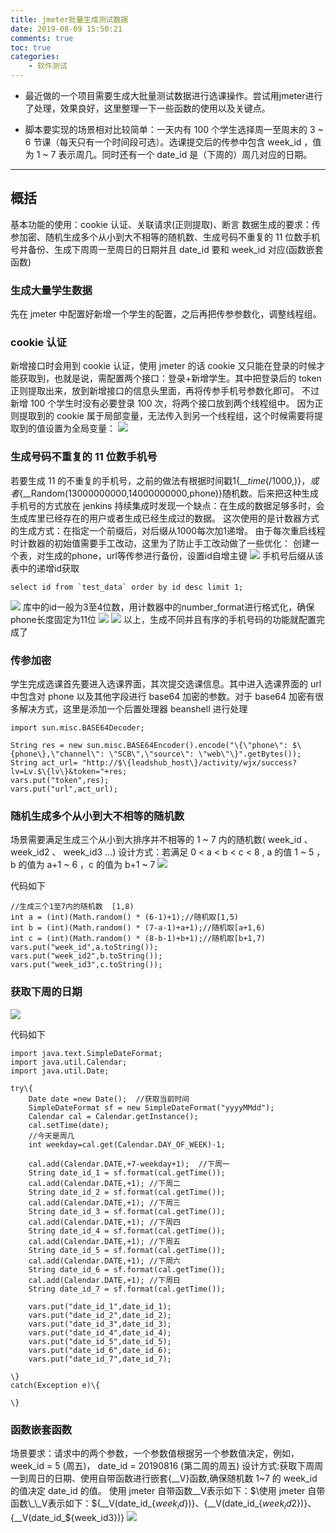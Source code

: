 ```yaml
---
title: jmeter批量生成测试数据
date: 2019-08-09 15:50:21
comments: true
toc: true
categories:
    - 软件测试
---
```

   *  最近做的一个项目需要生成大批量测试数据进行选课操作。尝试用jmeter进行了处理，效果良好，这里整理一下一些函数的使用以及关键点。

   <!--more-->

   *  脚本要实现的场景相对比较简单：一天内有 100 个学生选择周一至周末的 3 ~ 6 节课（每天只有一个时间段可选）。选课提交后的传参中包含 week_id ，值为 1 ~ 7 表示周几。同时还有一个 date_id 是（下周的）周几对应的日期。

---

## 概括

基本功能的使用：cookie 认证、关联请求(正则提取)、断言
数据生成的要求：传参加密、随机生成多个从小到大不相等的随机数、生成号码不重复的 11 位数手机号并备份、生成下周周一至周日的日期并且 date_id 要和 week_id 对应(函数嵌套函数)

### 生成大量学生数据

   先在 jmeter 中配置好新增一个学生的配置，之后再把传参参数化，调整线程组。
   
### cookie 认证

   新增接口时会用到 cookie 认证，使用 jmeter 的话 cookie 又只能在登录的时候才能获取到，也就是说，需配置两个接口：登录+新增学生。其中把登录后的 token 正则提取出来，放到新增接口的信息头里面，再将传参手机号参数化即可。
   不过新增 100 个学生时没有必要登录 100 次，将两个接口放到两个线程组中。
   因为正则提取到的 cookie 属于局部变量，无法传入到另一个线程组，这个时候需要将提取到的值设置为全局变量：
   ![](/uploads/201908/shezhiquanjubian.jpg)

### 生成号码不重复的 11 位数手机号

   若要生成 11 的不重复的手机号，之前的做法有根据时间戳1$\{\_\_time(/1000,)\}，或者$\{\_\_Random(13000000000,14000000000,phone)\}随机数。后来把这种生成手机号的方式放在 jenkins 持续集成时发现一个缺点：在生成的数据足够多时，会生成库里已经存在的用户或者生成已经生成过的数据。
   这次使用的是计数器方式的生成方式：在指定一个前缀后，对后缀从1000每次加1递增。
   由于每次重启线程时计数器的初始值需要手工改动，这里为了防止手工改动做了一些优化：
   创建一个表，对生成的phone，url等传参进行备份，设置id自增主键
   ![](/uploads/201908/test_data.png)
   手机号后缀从该表中的递增id获取

```
select id from `test_data` order by id desc limit 1;
```

   ![](/uploads/201908/table_id.jpg)
   库中的id一般为3至4位数，用计数器中的number_format进行格式化，确保phone长度固定为11位
   ![](/uploads/201908/get_radomphone.jpg)
   ![](/uploads/201908/table_phone.jpg)
   以上，生成不同并且有序的手机号码的功能就配置完成了

### 传参加密

   学生完成选课首先要进入选课界面，其次提交选课信息。其中进入选课界面的 url 中包含对 phone 以及其他字段进行 base64 加密的参数。对于 base64 加密有很多解决方式，这里是添加一个后置处理器 beanshell 进行处理
```
import sun.misc.BASE64Decoder;

String res = new sun.misc.BASE64Encoder().encode("\{\"phone\": $\{phone\},\"channel\": \"SCB\",\"source\": \"web\"\}".getBytes());
String act_url= "http://$\{leadshub_host\}/activity/wjx/success?lv=Lv.$\{lv\}&token="+res;
vars.put("token",res);
vars.put("url",act_url);
```

### 随机生成多个从小到大不相等的随机数

   场景需要满足生成三个从小到大排序并不相等的 1 ~ 7 内的随机数( week_id 、 week_id2 、 week_id3 ...)
   设计方式：若满足 0 < a < b < c < 8 , a 的值 1 ~ 5 ，b 的值为 a+1 ~ 6 ，c 的值为 b+1 ~ 7 
![](/uploads/201908/radom_class.jpg)

代码如下
```
//生成三个1至7内的随机数  [1,8)
int a = (int)(Math.random() * (6-1)+1);//随机取[1,5)
int b = (int)(Math.random() * (7-a-1)+a+1);//随机取[a+1,6)
int c = (int)(Math.random() * (8-b-1)+b+1);//随机取[b+1,7)
vars.put("week_id",a.toString());
vars.put("week_id2",b.toString());
vars.put("week_id3",c.toString());
```

### 获取下周的日期
![](/uploads/201908/get_date.jpg)

代码如下
```
import java.text.SimpleDateFormat;
import java.util.Calendar;
import java.util.Date;

try\{
    Date date =new Date();  //获取当前时间
    SimpleDateFormat sf = new SimpleDateFormat("yyyyMMdd");
    Calendar cal = Calendar.getInstance();
    cal.setTime(date);
    //今天是周几
    int weekday=cal.get(Calendar.DAY_OF_WEEK)-1;

    cal.add(Calendar.DATE,+7-weekday+1);  //下周一
    String date_id_1 = sf.format(cal.getTime());
    cal.add(Calendar.DATE,+1); //下周二
    String date_id_2 = sf.format(cal.getTime());
    cal.add(Calendar.DATE,+1); //下周三
    String date_id_3 = sf.format(cal.getTime());
    cal.add(Calendar.DATE,+1); //下周四
    String date_id_4 = sf.format(cal.getTime());
    cal.add(Calendar.DATE,+1); //下周五
    String date_id_5 = sf.format(cal.getTime());
    cal.add(Calendar.DATE,+1); //下周六
    String date_id_6 = sf.format(cal.getTime());
    cal.add(Calendar.DATE,+1); //下周日
    String date_id_7 = sf.format(cal.getTime());

    vars.put("date_id_1",date_id_1);
    vars.put("date_id_2",date_id_2);
    vars.put("date_id_3",date_id_3);
    vars.put("date_id_4",date_id_4);
    vars.put("date_id_5",date_id_5);
    vars.put("date_id_6",date_id_6);
    vars.put("date_id_7",date_id_7);

\}
catch(Exception e)\{

\}
```

### 函数嵌套函数

   场景要求：请求中的两个参数，一个参数值根据另一个参数值决定，例如， week_id = 5 (周五)， date_id = 20190816 (第二周的周五)
   设计方式:获取下周周一到周日的日期、使用自带函数进行嵌套\{\_\_V\}函数,确保随机数 1~7 的 week_id 的值决定 date_id 的值。
   使用 jmeter 自带函数\_\_V表示如下：$\使用 jmeter 自带函数\_\_V表示如下：$\{\_\_V(date_id_$\{week_id\})\}、$\{\_\_V(date_id_$\{week_id2\})\}、$\{\_\_V(date_id_$\{week_id3\})\}
![](/uploads/201908/hanshuqiantao.jpg)
